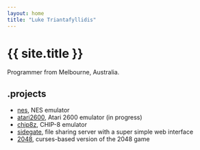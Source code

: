 ```yaml
---
layout: home
title: "Luke Triantafyllidis"
---
```

# {{ site.title }}

Programmer from Melbourne, Australia.

## .projects

* [nes](https://github.com/ltriant/nes), NES emulator
* [atari2600](https://github.com/ltriant/atari2600), Atari 2600 emulator (in progress)
* [chip8z](https://github.com/ltriant/chip8z), CHIP-8 emulator
* [sidegate](https://github.com/ltriant/sidegate), file sharing server with a super simple web interface
* [2048](https://github.com/ltriant/2048), curses-based version of the 2048 game
